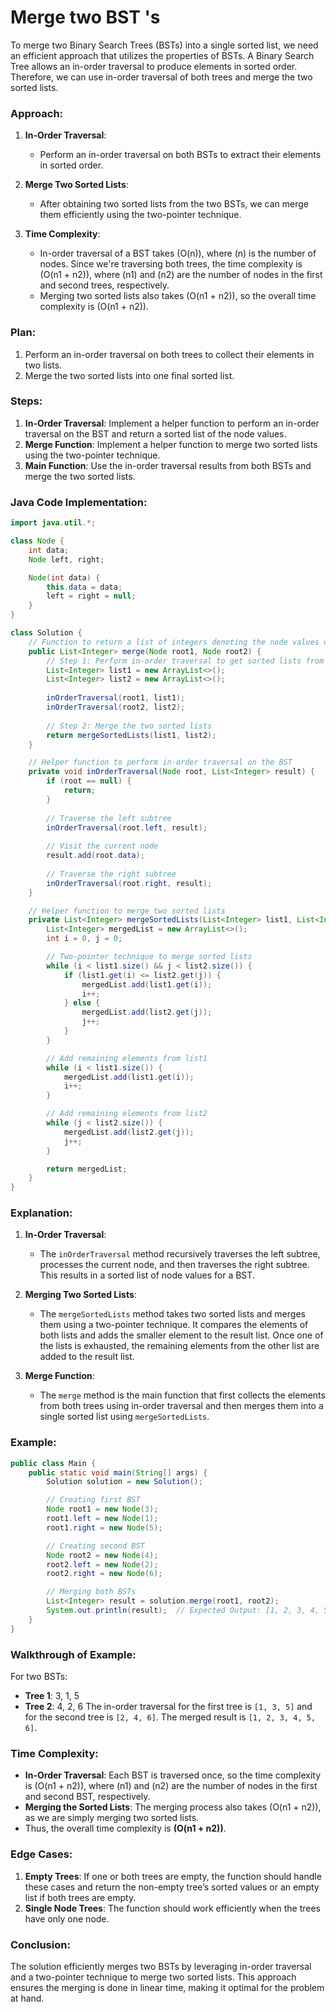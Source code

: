 # Merge two BST 's

To merge two Binary Search Trees (BSTs) into a single sorted list, we need an efficient approach that utilizes the properties of BSTs. A Binary Search Tree allows an in-order traversal to produce elements in sorted order. Therefore, we can use in-order traversal of both trees and merge the two sorted lists.

### Approach:
1. **In-Order Traversal**:
   - Perform an in-order traversal on both BSTs to extract their elements in sorted order.
   
2. **Merge Two Sorted Lists**:
   - After obtaining two sorted lists from the two BSTs, we can merge them efficiently using the two-pointer technique.

3. **Time Complexity**:
   - In-order traversal of a BST takes \(O(n)\), where \(n\) is the number of nodes. Since we're traversing both trees, the time complexity is \(O(n1 + n2)\), where \(n1\) and \(n2\) are the number of nodes in the first and second trees, respectively.
   - Merging two sorted lists also takes \(O(n1 + n2)\), so the overall time complexity is \(O(n1 + n2)\).

### Plan:
1. Perform an in-order traversal on both trees to collect their elements in two lists.
2. Merge the two sorted lists into one final sorted list.

### Steps:
1. **In-Order Traversal**: Implement a helper function to perform an in-order traversal on the BST and return a sorted list of the node values.
2. **Merge Function**: Implement a helper function to merge two sorted lists using the two-pointer technique.
3. **Main Function**: Use the in-order traversal results from both BSTs and merge the two sorted lists.

### Java Code Implementation:

```java
import java.util.*;

class Node {
    int data;
    Node left, right;

    Node(int data) {
        this.data = data;
        left = right = null;
    }
}

class Solution {
    // Function to return a list of integers denoting the node values of both BSTs in sorted order.
    public List<Integer> merge(Node root1, Node root2) {
        // Step 1: Perform in-order traversal to get sorted lists from both BSTs
        List<Integer> list1 = new ArrayList<>();
        List<Integer> list2 = new ArrayList<>();
        
        inOrderTraversal(root1, list1);
        inOrderTraversal(root2, list2);
        
        // Step 2: Merge the two sorted lists
        return mergeSortedLists(list1, list2);
    }

    // Helper function to perform in-order traversal on the BST
    private void inOrderTraversal(Node root, List<Integer> result) {
        if (root == null) {
            return;
        }
        
        // Traverse the left subtree
        inOrderTraversal(root.left, result);
        
        // Visit the current node
        result.add(root.data);
        
        // Traverse the right subtree
        inOrderTraversal(root.right, result);
    }

    // Helper function to merge two sorted lists
    private List<Integer> mergeSortedLists(List<Integer> list1, List<Integer> list2) {
        List<Integer> mergedList = new ArrayList<>();
        int i = 0, j = 0;

        // Two-pointer technique to merge sorted lists
        while (i < list1.size() && j < list2.size()) {
            if (list1.get(i) <= list2.get(j)) {
                mergedList.add(list1.get(i));
                i++;
            } else {
                mergedList.add(list2.get(j));
                j++;
            }
        }

        // Add remaining elements from list1
        while (i < list1.size()) {
            mergedList.add(list1.get(i));
            i++;
        }

        // Add remaining elements from list2
        while (j < list2.size()) {
            mergedList.add(list2.get(j));
            j++;
        }

        return mergedList;
    }
}
```

### Explanation:

1. **In-Order Traversal**:
   - The `inOrderTraversal` method recursively traverses the left subtree, processes the current node, and then traverses the right subtree. This results in a sorted list of node values for a BST.
   
2. **Merging Two Sorted Lists**:
   - The `mergeSortedLists` method takes two sorted lists and merges them using a two-pointer technique. It compares the elements of both lists and adds the smaller element to the result list. Once one of the lists is exhausted, the remaining elements from the other list are added to the result list.
   
3. **Merge Function**:
   - The `merge` method is the main function that first collects the elements from both trees using in-order traversal and then merges them into a single sorted list using `mergeSortedLists`.

### Example:

```java
public class Main {
    public static void main(String[] args) {
        Solution solution = new Solution();

        // Creating first BST
        Node root1 = new Node(3);
        root1.left = new Node(1);
        root1.right = new Node(5);

        // Creating second BST
        Node root2 = new Node(4);
        root2.left = new Node(2);
        root2.right = new Node(6);

        // Merging both BSTs
        List<Integer> result = solution.merge(root1, root2);
        System.out.println(result);  // Expected Output: [1, 2, 3, 4, 5, 6]
    }
}
```

### Walkthrough of Example:
For two BSTs:
- **Tree 1**: 3, 1, 5
- **Tree 2**: 4, 2, 6
The in-order traversal for the first tree is `[1, 3, 5]` and for the second tree is `[2, 4, 6]`. The merged result is `[1, 2, 3, 4, 5, 6]`.

### Time Complexity:
- **In-Order Traversal**: Each BST is traversed once, so the time complexity is \(O(n1 + n2)\), where \(n1\) and \(n2\) are the number of nodes in the first and second BST, respectively.
- **Merging the Sorted Lists**: The merging process also takes \(O(n1 + n2)\), as we are simply merging two sorted lists.
- Thus, the overall time complexity is **\(O(n1 + n2)\)**.

### Edge Cases:
1. **Empty Trees**: If one or both trees are empty, the function should handle these cases and return the non-empty tree’s sorted values or an empty list if both trees are empty.
2. **Single Node Trees**: The function should work efficiently when the trees have only one node.

### Conclusion:
The solution efficiently merges two BSTs by leveraging in-order traversal and a two-pointer technique to merge two sorted lists. This approach ensures the merging is done in linear time, making it optimal for the problem at hand.
